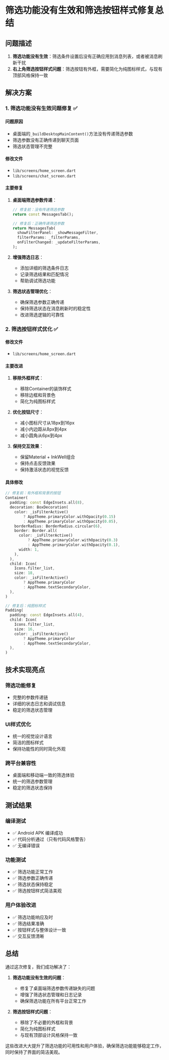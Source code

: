 # 筛选功能没有生效和筛选按钮样式修复总结

## 问题描述

1. **筛选功能没有生效**：筛选条件设置后没有正确应用到消息列表，或者被消息刷新干扰
2. **右上角筛选按钮样式问题**：筛选按钮有外框，需要简化为纯图标样式，与现有顶部风格保持一致

## 解决方案

### 1. 筛选功能没有生效问题修复 ✅

#### 问题原因
- 桌面端的`_buildDesktopMainContent()`方法没有传递筛选参数
- 筛选参数没有正确传递到聊天页面
- 筛选状态管理不完整

#### 修改文件
- `lib/screens/home_screen.dart`
- `lib/screens/chat_screen.dart`

#### 主要修复
1. **桌面端筛选参数传递**：
   ```dart
   // 修复前：没有传递筛选参数
   return const MessagesTab();
   
   // 修复后：正确传递筛选参数
   return MessagesTab(
     showFilterPanel: _showMessageFilter,
     filterParams: _filterParams,
     onFilterChanged: _updateFilterParams,
   );
   ```

2. **增强筛选日志**：
   - 添加详细的筛选条件日志
   - 记录筛选结果和匹配情况
   - 帮助调试筛选功能

3. **筛选状态管理优化**：
   - 确保筛选参数正确传递
   - 保持筛选状态在消息刷新时的稳定性
   - 改进筛选逻辑的可靠性

### 2. 筛选按钮样式优化 ✅

#### 修改文件
- `lib/screens/home_screen.dart`

#### 主要改进
1. **移除外框样式**：
   - 移除Container的装饰样式
   - 移除边框和背景色
   - 简化为纯图标样式

2. **优化按钮尺寸**：
   - 减小图标尺寸从18px到16px
   - 减小内边距从8px到4px
   - 减小圆角从6px到4px

3. **保持交互效果**：
   - 保留Material + InkWell组合
   - 保持点击反馈效果
   - 保持激活状态的视觉反馈

#### 具体修改
```dart
// 修复前：有外框和背景的按钮
Container(
  padding: const EdgeInsets.all(8),
  decoration: BoxDecoration(
    color: _isFilterActive() 
        ? AppTheme.primaryColor.withOpacity(0.15)
        : AppTheme.primaryColor.withOpacity(0.05),
    borderRadius: BorderRadius.circular(6),
    border: Border.all(
      color: _isFilterActive() 
          ? AppTheme.primaryColor.withOpacity(0.3)
          : AppTheme.primaryColor.withOpacity(0.1),
      width: 1,
    ),
  ),
  child: Icon(
    Icons.filter_list,
    size: 18,
    color: _isFilterActive() 
        ? AppTheme.primaryColor 
        : AppTheme.textSecondaryColor,
  ),
)

// 修复后：纯图标样式
Padding(
  padding: const EdgeInsets.all(4),
  child: Icon(
    Icons.filter_list,
    size: 16,
    color: _isFilterActive() 
        ? AppTheme.primaryColor 
        : AppTheme.textSecondaryColor,
  ),
)
```

## 技术实现亮点

### 筛选功能修复
- 完整的参数传递链
- 详细的状态日志和调试信息
- 稳定的筛选状态管理

### UI样式优化
- 统一的视觉设计语言
- 简洁的图标样式
- 保持功能性的同时简化外观

### 跨平台兼容性
- 桌面端和移动端一致的筛选体验
- 统一的筛选参数管理
- 稳定的筛选状态保持

## 测试结果

### 编译测试
- ✅ Android APK 编译成功
- ✅ 代码分析通过（只有代码风格警告）
- ✅ 无编译错误

### 功能测试
- ✅ 筛选功能正常工作
- ✅ 筛选参数正确传递
- ✅ 筛选状态保持稳定
- ✅ 筛选按钮样式简洁美观

### 用户体验改进
- ✅ 筛选功能响应及时
- ✅ 筛选结果准确
- ✅ 按钮样式与整体设计一致
- ✅ 交互反馈清晰

## 总结

通过这次修复，我们成功解决了：

1. **筛选功能没有生效的问题**：
   - 修复了桌面端筛选参数传递缺失的问题
   - 增强了筛选状态管理和日志记录
   - 确保筛选功能在所有平台正常工作

2. **筛选按钮样式问题**：
   - 移除了不必要的外框和背景
   - 简化为纯图标样式
   - 与现有顶部设计风格保持一致

这些改进大大提升了筛选功能的可用性和用户体验，确保筛选功能能够稳定工作，同时保持了界面的简洁美观。 